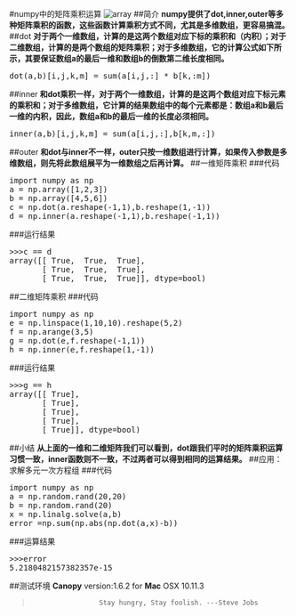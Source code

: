 #numpy中的矩阵乘积运算
![array](/Users/Lovingmylove521/Desktop/numpy/array.jpeg)
##简介
**numpy提供了dot,inner,outer等多种矩阵乘积的函数，这些函数计算乘积方式不同，尤其是多维数组，更容易搞混。**
##dot
**对于两个一维数组，计算的是这两个数组对应下标的乘积和（内积）；对于二维数组，计算的是两个数组的矩阵乘积；对于多维数组，它的计算公式如下所示，其要保证数组a的最后一维和数组b的倒数第二维长度相同。**
<pre>
dot(a,b)[i,j,k,m] = sum(a[i,j,:] * b[k,:m])
</pre>
##inner
**和dot乘积一样，对于两个一维数组，计算的是这两个数组对应下标元素的乘积和；对于多维数组，它计算的结果数组中的每个元素都是：数组a和b最后一维的内积，因此，数组a和b的最后一维的长度必须相同。**
<pre>
inner(a,b)[i,j,k,m] = sum(a[i,j,:],b[k,m,:])
</pre>
##outer
**和dot与inner不一样，outer只按一维数组进行计算，如果传入参数是多维数组，则先将此数组展平为一维数组之后再计算。**
##一维矩阵乘积
###代码
<pre>
import numpy as np
a = np.array([1,2,3])
b = np.array([4,5,6])
c = np.dot(a.reshape(-1,1),b.reshape(1,-1))
d = np.inner(a.reshape(-1,1),b.reshape(-1,1))
</pre>
###运行结果
<pre>
>>>c == d
array([[ True,  True,  True],
       [ True,  True,  True],
       [ True,  True,  True]], dtype=bool)
</pre>
##二维矩阵乘积
###代码
<pre>
import numpy as np
e = np.linspace(1,10,10).reshape(5,2)
f = np.arange(3,5)
g = np.dot(e,f.reshape(-1,1))
h = np.inner(e,f.reshape(1,-1))
</pre>
###运行结果
<pre>
>>>g == h
array([[ True],
       [ True],
       [ True],
       [ True],
       [ True]], dtype=bool)
</pre>
##小结
**从上面的一维和二维矩阵我们可以看到，dot跟我们平时的矩阵乘积运算习惯一致，inner函数则不一致，不过两者可以得到相同的运算结果。**
##应用：求解多元一次方程组
###代码
<pre>
import numpy as np
a = np.random.rand(20,20)
b = np.random.rand(20)
x = np.linalg.solve(a,b)
error =np.sum(np.abs(np.dot(a,x)-b))
</pre>
###运算结果
<pre>
>>>error
5.2180482157382357e-15
</pre>
##测试环境
**Canopy** version:1.6.2 for **Mac** OSX 10.11.3
>                      Stay hungry, Stay foolish. ---Steve Jobs